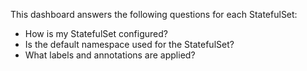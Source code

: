 This dashboard answers the following questions for each StatefulSet:

- How is my StatefulSet configured?
- Is the default namespace used for the StatefulSet?
- What labels and annotations are applied?

